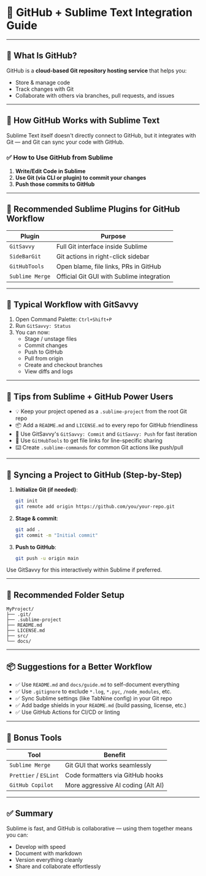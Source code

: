 # 🐙 GitHub + Sublime Text Integration Guide

---

## 🔗 What Is GitHub?

GitHub is a **cloud-based Git repository hosting service** that helps you:
- Store & manage code
- Track changes with Git
- Collaborate with others via branches, pull requests, and issues

---

## 🧠 How GitHub Works with Sublime Text

Sublime Text itself doesn't directly connect to GitHub, but it integrates with Git — and Git can sync your code with GitHub.

### ✅ How to Use GitHub from Sublime

1. **Write/Edit Code in Sublime**
2. **Use Git (via CLI or plugin) to commit your changes**
3. **Push those commits to GitHub**

---

## 🧩 Recommended Sublime Plugins for GitHub Workflow

| Plugin         | Purpose                                 |
|----------------|------------------------------------------|
| `GitSavvy`     | Full Git interface inside Sublime        |
| `SideBarGit`   | Git actions in right-click sidebar       |
| `GitHubTools`  | Open blame, file links, PRs in GitHub    |
| `Sublime Merge`| Official Git GUI with Sublime integration|

---

## 🚀 Typical Workflow with GitSavvy

1. Open Command Palette: `Ctrl+Shift+P`
2. Run `GitSavvy: Status`
3. You can now:
   - Stage / unstage files
   - Commit changes
   - Push to GitHub
   - Pull from origin
   - Create and checkout branches
   - View diffs and logs

---

## 🧠 Tips from Sublime + GitHub Power Users

- 💡 Keep your project opened as a `.sublime-project` from the root Git repo
- 📦 Add a `README.md` and `LICENSE.md` to every repo for GitHub friendliness
- 🔁 Use GitSavvy's `GitSavvy: Commit` and `GitSavvy: Push` for fast iteration
- 🔗 Use `GitHubTools` to get file links for line-specific sharing
- ⌨️ Create `.sublime-commands` for common Git actions like push/pull

---

## 🔄 Syncing a Project to GitHub (Step-by-Step)

1. **Initialize Git (if needed)**:
   ```bash
   git init
   git remote add origin https://github.com/you/your-repo.git
   ```

2. **Stage & commit**:
   ```bash
   git add .
   git commit -m "Initial commit"
   ```

3. **Push to GitHub**:
   ```bash
   git push -u origin main
   ```

Use GitSavvy for this interactively within Sublime if preferred.

---

## 📁 Recommended Folder Setup

```plaintext
MyProject/
├── .git/
├── .sublime-project
├── README.md
├── LICENSE.md
├── src/
└── docs/
```

---

## 📦 Suggestions for a Better Workflow

- ✅ Use `README.md` and `docs/guide.md` to self-document everything
- ✅ Use `.gitignore` to exclude `*.log`, `*.pyc`, `/node_modules`, etc.
- ✅ Sync Sublime settings (like TabNine config) in your Git repo
- ✅ Add badge shields in your `README.md` (build passing, license, etc.)
- ✅ Use GitHub Actions for CI/CD or linting

---

## 🌟 Bonus Tools

| Tool               | Benefit                          |
|--------------------|----------------------------------|
| `Sublime Merge`    | Git GUI that works seamlessly    |
| `Prettier` / `ESLint`| Code formatters via GitHub hooks |
| `GitHub Copilot`   | More aggressive AI coding (Alt AI) |

---

## ✅ Summary

Sublime is fast, and GitHub is collaborative — using them together means you can:
- Develop with speed
- Document with markdown
- Version everything cleanly
- Share and collaborate effortlessly

